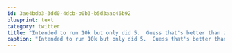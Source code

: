 ```yaml
---
id: 3ae4bdb3-3dd0-4dcb-b0b3-b5d3aac46b92
blueprint: text
category: twitter
title: "Intended to run 10k but only did 5.  Guess that's better than zero :)"
caption: "Intended to run 10k but only did 5.  Guess that's better than zero :)"
---
```

